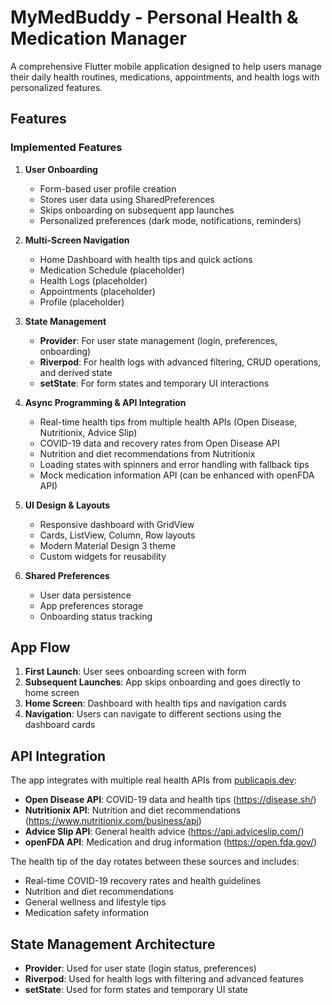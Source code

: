 # MyMedBuddy - Personal Health & Medication Manager

A comprehensive Flutter mobile application designed to help users manage their daily health routines, medications, appointments, and health logs with personalized features.

## Features

### Implemented Features

1. **User Onboarding**
   - Form-based user profile creation
   - Stores user data using SharedPreferences
   - Skips onboarding on subsequent app launches
   - Personalized preferences (dark mode, notifications, reminders)

2. **Multi-Screen Navigation**
   - Home Dashboard with health tips and quick actions
   - Medication Schedule (placeholder)
   - Health Logs (placeholder)
   - Appointments (placeholder)
   - Profile (placeholder)

3. **State Management**
   - **Provider**: For user state management (login, preferences, onboarding)
   - **Riverpod**: For health logs with advanced filtering, CRUD operations, and derived state
   - **setState**: For form states and temporary UI interactions

4. **Async Programming & API Integration**
   - Real-time health tips from multiple health APIs (Open Disease, Nutritionix, Advice Slip)
   - COVID-19 data and recovery rates from Open Disease API
   - Nutrition and diet recommendations from Nutritionix
   - Loading states with spinners and error handling with fallback tips
   - Mock medication information API (can be enhanced with openFDA API)

5. **UI Design & Layouts**
   - Responsive dashboard with GridView
   - Cards, ListView, Column, Row layouts
   - Modern Material Design 3 theme
   - Custom widgets for reusability

6. **Shared Preferences**
   - User data persistence
   - App preferences storage
   - Onboarding status tracking

## App Flow
1. **First Launch**: User sees onboarding screen with form
2. **Subsequent Launches**: App skips onboarding and goes directly to home screen
3. **Home Screen**: Dashboard with health tips and navigation cards
4. **Navigation**: Users can navigate to different sections using the dashboard cards

## API Integration
The app integrates with multiple real health APIs from [publicapis.dev](https://publicapis.dev/category/health):

- **Open Disease API**: COVID-19 data and health tips (https://disease.sh/)
- **Nutritionix API**: Nutrition and diet recommendations (https://www.nutritionix.com/business/api)
- **Advice Slip API**: General health advice (https://api.adviceslip.com/)
- **openFDA API**: Medication and drug information (https://open.fda.gov/)

The health tip of the day rotates between these sources and includes:
- Real-time COVID-19 recovery rates and health guidelines
- Nutrition and diet recommendations
- General wellness and lifestyle tips
- Medication safety information

## State Management Architecture
- **Provider**: Used for user state (login status, preferences)
- **Riverpod**: Used for health logs with filtering and advanced features
- **setState**: Used for form states and temporary UI state

